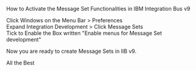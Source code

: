 How to Activate the Message Set Functionalities in IBM Integration Bus v9<p>

Click Windows on the Menu Bar > Preferences<br>
Expand Integration Development > Click Message Sets<br>
Tick to Enable the Box written "Enable menus for Message Set development"<p>

Now you are ready to create Message Sets in IIB v9.<p>

All the Best
